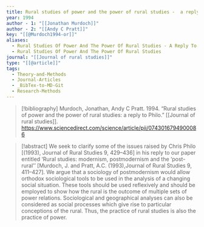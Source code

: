 ```yaml
---
title: Rural studies of power and the power of rural studies -  a reply to Philo
year: 1994
author - 1: "[[Jonathan Murdoch]]"
author - 2: "[[Andy C Pratt]]"
key: "[[@Murdoch1994-or]]"
aliases:
  - Rural Studies Of Power And The Power Of Rural Studies - A Reply To Philo
  - Rural Studies Of Power And The Power Of Rural Studies
journal: "[[Journal of rural studies]]"
type: "[[@article]]"
tags:
  - Theory-and-Methods
  - Journal-Articles
  - _BibTex-to-MD-Git
  - Research-Methods
---
```


> [!bibliography]
> Murdoch, Jonathan, Andy C Pratt. 1994. “Rural studies of power and the power of rural studies: a reply to Philo.” [[Journal of rural studies]]. https://www.sciencedirect.com/science/article/pii/0743016794900086

> [!abstract]
> We seek to clarify some of the issues raised by Chris Philo [(1993), Journal of Rural Studies 9, 429–436] in his reply to our paper entitled ‘Rural studies: modernism, postmodernism and the ‘post-rural’’ [Murdoch, J. and Pratt, A.C. (1993),Journal of Rural Studies 9, 411–427]. We argue that a sociology of postmodernism would allow orthodox sociological tools to be used in the analysis of a changing social situation. These tools should be used reflexively and should be employed to show how the rural is the outcome of multiple sets of power relations. Sociological and geographical analyses can also be considered as social processes which give rise to particular conceptions of the rural. Thus, the practice of rural studies is also the practice of power.